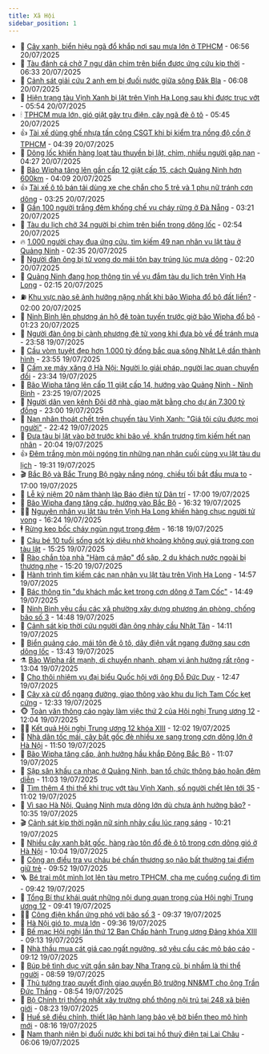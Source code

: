 ```yaml
---
title: Xã Hội
sidebar_position: 1
---
```


<!-- dantri-xa-hoi:START -->
- 🫣 [Cây xanh, biển hiệu ngã đổ khắp nơi sau mưa lớn ở TPHCM](https://dantri.com.vn/xa-hoi/cay-xanh-bien-hieu-nga-do-khap-noi-sau-mua-lon-o-tphcm-20250720133211290.htm) - 06:56 20/07/2025
- 💼 [Tàu đánh cá chở 7 ngư dân chìm trên biển được ứng cứu kịp thời](https://dantri.com.vn/xa-hoi/tau-danh-ca-cho-7-ngu-dan-chim-tren-bien-duoc-ung-cuu-kip-thoi-20250720125426103.htm) - 06:33 20/07/2025
- 🎊 [Cảnh sát giải cứu 2 anh em bị đuối nước giữa sông Đăk Bla](https://dantri.com.vn/xa-hoi/canh-sat-giai-cuu-2-anh-em-bi-duoi-nuoc-giua-song-dak-bla-20250720121720452.htm) - 06:08 20/07/2025
- 🙉 [Hiện trạng tàu Vịnh Xanh bị lật trên Vịnh Hạ Long sau khi được trục vớt](https://dantri.com.vn/xa-hoi/hien-trang-tau-vinh-xanh-bi-lat-tren-vinh-ha-long-sau-khi-duoc-truc-vot-20250720124423863.htm) - 05:54 20/07/2025
- 🕯 [TPHCM mưa lớn, gió giật gãy trụ điện, cây ngã đè ô tô](https://dantri.com.vn/xa-hoi/tphcm-mua-lon-gio-giat-gay-tru-dien-cay-nga-de-o-to-20250720122505772.htm) - 05:45 20/07/2025
- 👍 [Tài xế dùng ghế nhựa tấn công CSGT khi bị kiểm tra nồng độ cồn ở TPHCM](https://dantri.com.vn/xa-hoi/tai-xe-dung-ghe-nhua-tan-cong-csgt-khi-bi-kiem-tra-nong-do-con-o-tphcm-20250720113406338.htm) - 04:39 20/07/2025
- 🤖 [Dông lốc khiến hàng loạt tàu thuyền bị lật, chìm, nhiều người gặp nạn](https://dantri.com.vn/xa-hoi/dong-loc-khien-hang-loat-tau-thuyen-bi-lat-chim-nhieu-nguoi-gap-nan-20250720090843670.htm) - 04:27 20/07/2025
- 🙉 [Bão Wipha tăng lên gần cấp 12 giật cấp 15, cách Quảng Ninh hơn 600km](https://dantri.com.vn/xa-hoi/bao-wipha-tang-len-gan-cap-12-giat-cap-15-cach-quang-ninh-hon-600km-20250720103617123.htm) - 04:09 20/07/2025
- 👍 [Tài xế ô tô bán tải dùng xe che chắn cho 5 trẻ và 1 phụ nữ tránh cơn dông](https://dantri.com.vn/xa-hoi/tai-xe-o-to-ban-tai-dung-xe-che-chan-cho-5-tre-va-1-phu-nu-tranh-con-dong-20250720102432812.htm) - 03:25 20/07/2025
- 🗽 [Gần 100 người trắng đêm khống chế vụ cháy rừng ở Đà Nẵng](https://dantri.com.vn/xa-hoi/gan-100-nguoi-trang-dem-khong-che-vu-chay-rung-o-da-nang-20250720100327049.htm) - 03:21 20/07/2025
- 🗽 [Tàu du lịch chở 34 người bị chìm trên biển trong dông lốc](https://dantri.com.vn/xa-hoi/tau-du-lich-cho-34-nguoi-bi-chim-tren-bien-trong-dong-loc-20250720094134160.htm) - 02:54 20/07/2025
- 🔥 [1.000 người chạy đua ứng cứu, tìm kiếm 49 nạn nhân vụ lật tàu ở Quảng Ninh](https://dantri.com.vn/xa-hoi/1000-nguoi-chay-dua-ung-cuu-tim-kiem-49-nan-nhan-vu-lat-tau-o-quang-ninh-20250720092937872.htm) - 02:35 20/07/2025
- 🦒 [Người đàn ông bị tử vong do mái tôn bay trúng lúc mưa dông](https://dantri.com.vn/xa-hoi/nguoi-dan-ong-bi-tu-vong-do-mai-ton-bay-trung-luc-mua-dong-20250720090158045.htm) - 02:20 20/07/2025
- 🧐 [Quảng Ninh đang họp thông tin về vụ đắm tàu du lịch trên Vịnh Hạ Long](https://dantri.com.vn/xa-hoi/quang-ninh-dang-hop-thong-tin-ve-vu-dam-tau-du-lich-tren-vinh-ha-long-20250720090523398.htm) - 02:15 20/07/2025
- ⛽️ [Khu vực nào sẽ ảnh hưởng nặng nhất khi bão Wipha đổ bộ đất liền?](https://dantri.com.vn/xa-hoi/khu-vuc-nao-se-anh-huong-nang-nhat-khi-bao-wipha-do-bo-dat-lien-20250720085022490.htm) - 02:00 20/07/2025
- 🚀 [Ninh Bình lên phương án hộ đê toàn tuyến trước giờ bão Wipha đổ bộ](https://dantri.com.vn/xa-hoi/ninh-binh-len-phuong-an-ho-de-toan-tuyen-truoc-gio-bao-wipha-do-bo-20250720081628615.htm) - 01:23 20/07/2025
- 🦒 [Người đàn ông bị cành phượng đè tử vong khi đưa bò về để tránh mưa](https://dantri.com.vn/xa-hoi/nguoi-dan-ong-bi-canh-phuong-de-tu-vong-khi-dua-bo-ve-de-tranh-mua-20250720063730698.htm) - 23:58 19/07/2025
- 🦅 [Cầu vòm tuyệt đẹp hơn 1.000 tỷ đồng bắc qua sông Nhật Lệ dần thành hình](https://dantri.com.vn/xa-hoi/cau-vom-tuyet-dep-hon-1000-ty-dong-bac-qua-song-nhat-le-dan-thanh-hinh-20250719111519362.htm) - 23:55 19/07/2025
- 🚀 [Cấm xe máy xăng ở Hà Nội: Người lo giải pháp, người lạc quan chuyển đổi](https://dantri.com.vn/xa-hoi/cam-xe-may-xang-o-ha-noi-nguoi-lo-giai-phap-nguoi-lac-quan-chuyen-doi-20250720013300364.htm) - 23:34 19/07/2025
- 🦅 [Bão Wipha tăng lên cấp 11 giật cấp 14, hướng vào Quảng Ninh - Ninh Bình](https://dantri.com.vn/xa-hoi/bao-wipha-tang-len-cap-11-giat-cap-14-huong-vao-quang-ninh-ninh-binh-20250720061534504.htm) - 23:25 19/07/2025
- 🤠 [Người dân ven kênh Đôi dỡ nhà, giao mặt bằng cho dự án 7.300 tỷ đồng](https://dantri.com.vn/xa-hoi/nguoi-dan-ven-kenh-doi-do-nha-giao-mat-bang-cho-du-an-7300-ty-dong-20250717214239107.htm) - 23:00 19/07/2025
- 💄 [Nạn nhân thoát chết trên chuyến tàu Vịnh Xanh: &quot;Giá tôi cứu được mọi người&quot;](https://dantri.com.vn/xa-hoi/nan-nhan-thoat-chet-tren-chuyen-tau-vinh-xanh-gia-toi-cuu-duoc-moi-nguoi-20250720050251440.htm) - 22:42 19/07/2025
- 🥷 [Đưa tàu bị lật vào bờ trước khi bão về, khẩn trương tìm kiếm hết nạn nhân](https://dantri.com.vn/xa-hoi/dua-tau-bi-lat-vao-bo-truoc-khi-bao-ve-khan-truong-tim-kiem-het-nan-nhan-20250720020455692.htm) - 20:04 19/07/2025
- 👍 [Đêm trắng mòn mỏi ngóng tin những nạn nhân cuối cùng vụ lật tàu du lịch](https://dantri.com.vn/xa-hoi/dem-trang-mon-moi-ngong-tin-nhung-nan-nhan-cuoi-cung-vu-lat-tau-du-lich-20250720020326419.htm) - 19:31 19/07/2025
- 🎬 [Bắc Bộ và Bắc Trung Bộ ngày nắng nóng, chiều tối bắt đầu mưa to](https://dantri.com.vn/xa-hoi/bac-bo-va-bac-trung-bo-ngay-nang-nong-chieu-toi-bat-dau-mua-to-20250719223150744.htm) - 17:00 19/07/2025
- 🦒 [Lễ kỷ niệm 20 năm thành lập Báo điện tử Dân trí](https://dantri.com.vn/xa-hoi/le-ky-niem-20-nam-thanh-lap-bao-dien-tu-dan-tri-20250719222605872.htm) - 17:00 19/07/2025
- 🌊 [Bão Wipha đang tăng cấp, hướng vào Bắc Bộ](https://dantri.com.vn/xa-hoi/bao-wipha-dang-tang-cap-huong-vao-bac-bo-20250719233029583.htm) - 16:32 19/07/2025
- 🧑‍💻 [Nguyên nhân vụ lật tàu trên Vịnh Hạ Long khiến hàng chục người tử vong](https://dantri.com.vn/xa-hoi/nguyen-nhan-vu-lat-tau-tren-vinh-ha-long-khien-hang-chuc-nguoi-tu-vong-20250719230923584.htm) - 16:24 19/07/2025
- 🕴 [Rừng keo bốc cháy ngùn ngụt trong đêm](https://dantri.com.vn/xa-hoi/rung-keo-boc-chay-ngun-ngut-trong-dem-20250719231338349.htm) - 16:18 19/07/2025
- 🤔 [Cậu bé 10 tuổi sống sót kỳ diệu nhờ khoảng không quý giá trong con tàu lật](https://dantri.com.vn/xa-hoi/cau-be-10-tuoi-song-sot-ky-dieu-nho-khoang-khong-quy-gia-trong-con-tau-lat-20250719221711504.htm) - 15:25 19/07/2025
- 💄 [Rào chắn tòa nhà &quot;Hàm cá mập&quot; đổ sập, 2 du khách nước ngoài bị thương nhẹ](https://dantri.com.vn/xa-hoi/rao-chan-toa-nha-ham-ca-map-do-sap-2-du-khach-nuoc-ngoai-bi-thuong-nhe-20250719220054002.htm) - 15:20 19/07/2025
- 🧠 [Hành trình tìm kiếm các nạn nhân vụ lật tàu trên Vịnh Hạ Long](https://dantri.com.vn/xa-hoi/hanh-trinh-tim-kiem-cac-nan-nhan-vu-lat-tau-tren-vinh-ha-long-20250719215019412.htm) - 14:57 19/07/2025
- 🦣 [Bác thông tin &quot;du khách mắc kẹt trong cơn dông ở Tam Cốc&quot;](https://dantri.com.vn/xa-hoi/bac-thong-tin-du-khach-mac-ket-trong-con-dong-o-tam-coc-20250719213137370.htm) - 14:49 19/07/2025
- 💫 [Ninh Bình yêu cầu các xã phường xây dựng phương án phòng, chống bão số 3](https://dantri.com.vn/xa-hoi/ninh-binh-yeu-cau-cac-xa-phuong-xay-dung-phuong-an-phong-chong-bao-so-3-20250719211620335.htm) - 14:48 19/07/2025
- 🚀 [Cảnh sát kịp thời cứu người đàn ông nhảy cầu Nhật Tân](https://dantri.com.vn/xa-hoi/canh-sat-kip-thoi-cuu-nguoi-dan-ong-nhay-cau-nhat-tan-20250719201719779.htm) - 14:11 19/07/2025
- 🤔 [Biển quảng cáo, mái tôn đè ô tô, dây điện vắt ngang đường sau cơn dông lốc](https://dantri.com.vn/xa-hoi/bien-quang-cao-mai-ton-de-o-to-day-dien-vat-ngang-duong-sau-con-dong-loc-20250719192059956.htm) - 13:43 19/07/2025
- ⚗️ [Bão Wipha rất mạnh, di chuyển nhanh, phạm vi ảnh hưởng rất rộng](https://dantri.com.vn/xa-hoi/bao-wipha-rat-manh-di-chuyen-nhanh-pham-vi-anh-huong-rat-rong-20250719200105064.htm) - 13:04 19/07/2025
- 🫶 [Cho thôi nhiệm vụ đại biểu Quốc hội với ông Đỗ Đức Duy](https://dantri.com.vn/xa-hoi/cho-thoi-nhiem-vu-dai-bieu-quoc-hoi-voi-ong-do-duc-duy-20250719194412381.htm) - 12:47 19/07/2025
- 🌮 [Cây xà cừ đổ ngang đường, giao thông vào khu du lịch Tam Cốc kẹt cứng](https://dantri.com.vn/xa-hoi/cay-xa-cu-do-ngang-duong-giao-thong-vao-khu-du-lich-tam-coc-ket-cung-20250719191516037.htm) - 12:33 19/07/2025
- 🐵 [Toàn văn thông cáo ngày làm việc thứ 2 của Hội nghị Trung ương 12](https://dantri.com.vn/xa-hoi/toan-van-thong-cao-ngay-lam-viec-thu-2-cua-hoi-nghi-trung-uong-12-20250719190106199.htm) - 12:04 19/07/2025
- 🧑‍🏫 [Kết quả Hội nghị Trung ương 12 khóa XIII](https://dantri.com.vn/xa-hoi/ket-qua-hoi-nghi-trung-uong-12-khoa-xiii-20250718112336981.htm) - 12:02 19/07/2025
- 💫 [Nhà dân tốc mái, cây bật gốc đè nhiều xe sang trong cơn dông lớn ở Hà Nội](https://dantri.com.vn/xa-hoi/nha-dan-toc-mai-cay-bat-goc-de-nhieu-xe-sang-trong-con-dong-lon-o-ha-noi-20250719184017119.htm) - 11:50 19/07/2025
- 🦩 [Bão Wipha tăng cấp, ảnh hưởng hầu khắp Đông Bắc Bộ](https://dantri.com.vn/xa-hoi/bao-wipha-tang-cap-anh-huong-hau-khap-dong-bac-bo-20250719175652603.htm) - 11:07 19/07/2025
- 🦄 [Sập sân khấu ca nhạc ở Quảng Ninh, ban tổ chức thông báo hoãn đêm diễn](https://dantri.com.vn/xa-hoi/sap-san-khau-ca-nhac-o-quang-ninh-ban-to-chuc-thong-bao-hoan-dem-dien-20250719175058023.htm) - 11:03 19/07/2025
- 💂 [Tìm thêm 4 thi thể khi trục vớt tàu Vịnh Xanh, số người chết lên tới 35](https://dantri.com.vn/xa-hoi/tim-them-4-thi-the-khi-truc-vot-tau-vinh-xanh-so-nguoi-chet-len-toi-35-20250719180208767.htm) - 11:02 19/07/2025
- 💄 [Vì sao Hà Nội, Quảng Ninh mưa dông lớn dù chưa ảnh hưởng bão?](https://dantri.com.vn/xa-hoi/vi-sao-ha-noi-quang-ninh-mua-dong-lon-du-chua-anh-huong-bao-20250719173007524.htm) - 10:35 19/07/2025
- 🎬 [Cảnh sát kịp thời ngăn nữ sinh nhảy cầu lúc rạng sáng](https://dantri.com.vn/xa-hoi/canh-sat-kip-thoi-ngan-nu-sinh-nhay-cau-luc-rang-sang-20250719171017226.htm) - 10:21 19/07/2025
- 👀 [Nhiều cây xanh bật gốc, hàng rào tôn đổ đè ô tô trong cơn dông gió ở Hà Nội](https://dantri.com.vn/xa-hoi/nhieu-cay-xanh-bat-goc-hang-rao-ton-do-de-o-to-trong-con-dong-gio-o-ha-noi-20250719165817861.htm) - 10:04 19/07/2025
- 💃 [Công an điều tra vụ cháu bé chấn thương sọ não bất thường tại điểm giữ trẻ](https://dantri.com.vn/xa-hoi/cong-an-dieu-tra-vu-chau-be-chan-thuong-so-nao-bat-thuong-tai-diem-giu-tre-20250719162722791.htm) - 09:52 19/07/2025
- 🪜 [Bé trai một mình lọt lên tàu metro TPHCM, cha mẹ cuống cuồng đi tìm](https://dantri.com.vn/xa-hoi/be-trai-mot-minh-lot-len-tau-metro-tphcm-cha-me-cuong-cuong-di-tim-20250719154847414.htm) - 09:42 19/07/2025
- 📝 [Tổng Bí thư khái quát những nội dung quan trọng của Hội nghị Trung ương 12](https://dantri.com.vn/xa-hoi/tong-bi-thu-khai-quat-nhung-noi-dung-quan-trong-cua-hoi-nghi-trung-uong-12-20250719163741678.htm) - 09:41 19/07/2025
- 🧑‍💻 [Công điện khẩn ứng phó với bão số 3](https://dantri.com.vn/xa-hoi/cong-dien-khan-ung-pho-voi-bao-so-3-20250719163600571.htm) - 09:37 19/07/2025
- 👺 [Hà Nội gió to, mưa lớn](https://dantri.com.vn/xa-hoi/ha-noi-gio-to-mua-lon-20250719163444778.htm) - 09:36 19/07/2025
- 🌮 [Bế mạc Hội nghị lần thứ 12 Ban Chấp hành Trung ương Đảng khóa XIII](https://dantri.com.vn/xa-hoi/be-mac-hoi-nghi-lan-thu-12-ban-chap-hanh-trung-uong-dang-khoa-xiii-20250719100204666.htm) - 09:13 19/07/2025
- 🤭 [Nhà thầu mua cát giá cao ngất ngưởng, sở yêu cầu các mỏ báo cáo](https://dantri.com.vn/xa-hoi/nha-thau-mua-cat-gia-cao-ngat-nguong-so-yeu-cau-cac-mo-bao-cao-20250719154036521.htm) - 09:12 19/07/2025
- 💪 [Búp bê tình dục vứt gần sân bay Nha Trang cũ, bị nhầm là thi thể người](https://dantri.com.vn/xa-hoi/bup-be-tinh-duc-vut-gan-san-bay-nha-trang-cu-bi-nham-la-thi-the-nguoi-20250719152122393.htm) - 08:59 19/07/2025
- 🧰 [Thủ tướng trao quyết định giao quyền Bộ trưởng NN&amp;MT cho ông Trần Đức Thắng](https://dantri.com.vn/xa-hoi/thu-tuong-trao-quyet-dinh-giao-quyen-bo-truong-nnmt-cho-ong-tran-duc-thang-20250719152050968.htm) - 08:54 19/07/2025
- 🤡 [Bộ Chính trị thống nhất xây trường phổ thông nội trú tại 248 xã biên giới](https://dantri.com.vn/xa-hoi/bo-chinh-tri-thong-nhat-xay-truong-pho-thong-noi-tru-tai-248-xa-bien-gioi-20250719152155919.htm) - 08:23 19/07/2025
- 🦆 [Huế sẽ điều chỉnh, thiết lập hành lang bảo vệ bờ biển theo mô hình mới](https://dantri.com.vn/xa-hoi/hue-se-dieu-chinh-thiet-lap-hanh-lang-bao-ve-bo-bien-theo-mo-hinh-moi-20250719145815594.htm) - 08:16 19/07/2025
- 🦍 [Nam thanh niên bị đuối nước khi bơi tại hồ thuỷ điện tại Lai Châu](https://dantri.com.vn/xa-hoi/nam-thanh-nien-bi-duoi-nuoc-khi-boi-tai-ho-thuy-dien-tai-lai-chau-20250719112433066.htm) - 06:06 19/07/2025<!-- dantri-xa-hoi:END -->
